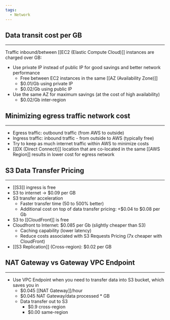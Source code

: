 ```yaml
---
tags:
  - Network
---
```

## Data transit cost per GB
---
Traffic inbound/between [[EC2 (Elastic Compute Cloud)]] instances are charged over GB:
- Use private IP instead of public IP for good savings and better network performance
	- Free between EC2 instances in the same [[AZ (Availability Zone)]]
	- $0.01/Gb using private IP
	- $0.02/Gb using public IP
- Use the same AZ for maximum savings (at the cost of high availability)
	- $0.02/Gb inter-region

## Minimizing egress traffic network cost
---
- Egress traffic: outbound traffic (from AWS to outside)
- Ingress traffic: inbound traffic - from outside to AWS (typically free)
- Try to keep as much internet traffic within AWS to minimize costs
- [[DX (Direct Connect)]] location that are co-located in the same [[AWS Region]] results in lower cost for egress network

## S3 Data Transfer Pricing
---
- [[S3]] ingress is free
- S3 to internet -> $0.09 per GB
- S3 transfer acceleration
	- Faster transfer time (50 to 500% better)
	- Additional cost on top of data transfer pricing: +$0.04 to $0.08 per Gb
- S3 to [[CloudFront]] is free
- Cloudfront to Internet: $0.085 per Gb (slightly cheaper than S3)
	- Caching capability (lower latency)
	- Reduce costs associated with S3 Requests Pricing (7x cheaper with CloudFront)
- [[S3 Replication]] (Cross-region): $0.02 per GB

## NAT Gateway vs Gateway VPC Endpoint
---
- Use VPC Endpoint when you need to transfer data into S3 bucket, which saves you in
	- $0.045 [[NAT Gateway]]/hour
	- $0.045 NAT Gateway/data processed \* GB
	- Data transfer out to S3
		- $0.9 cross-region
		- $0.00 same-region
